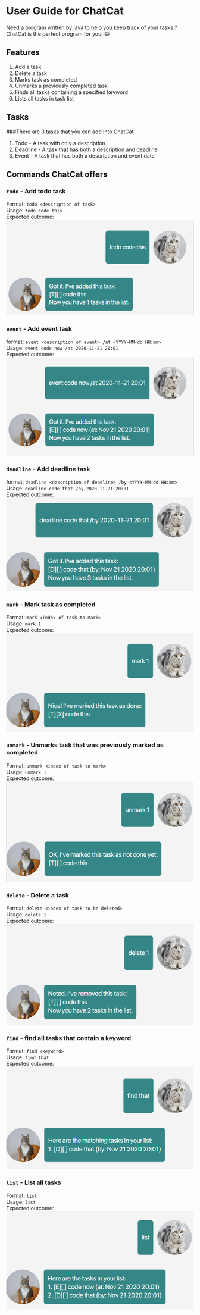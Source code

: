 # User Guide for ChatCat
Need a program written by java to help you keep track of your tasks ? ChatCat is the perfect program for you! 😄

## Features 
1. Add a task
2. Delete a task
3. Marks task as completed
4. Unmarks a previously completed task
5. Finds all tasks containing a specified keyword
6. Lists all tasks in task list

## Tasks
###There are 3 tasks that you can add into ChatCat
1. Todo - A task with only a description
2. Deadline - A task that has both a description and deadline
3. Event - A task that has both a description and event date

## Commands ChatCat offers
### `todo` - Add todo task
Format: `todo <description of task>`  
Usage: `todo code this`  
Expected outcome:  
![](images/todo.png)

### `event` - Add event task
format: `event <description of event> /at <YYYY-MM-dd HH:mm>`  
Usage: `event code now /at 2020-11-21 20:01`  
Expected outcome:  
![](images/event.png)

### `deadline` - Add deadline task
format: `deadline <description of deadline> /by <YYYY-MM-dd HH:mm>`  
Usage: `deadline code that /by 2020-11-21 20:01`  
Expected outcome:  
![](images/deadline.png)

### `mark` - Mark task as completed
Format: `mark <index of task to mark>`  
Usage: `mark 1`  
Expected outcome:  
![](images/mark.png)

### `unmark` - Unmarks task that was previously marked as completed
Format: `unmark <index of task to mark>`  
Usage: `unmark 1`  
Expected outcome:  
![](images/unmark.png)

### `delete` - Delete a task
Format: `delete <index of task to be deleted>`  
Usage: `delete 1`  
Expected outcome:  
![](images/delete.png)

### `find` - find all tasks that contain a keyword
Format: `find <keyword>`  
Usage: `find that`  
Expected outcome:  
![](images/find.png)

### `list` - List all tasks
Format: `list`  
Usage: `list`  
Expected outcome:  
![](images/list.png)

